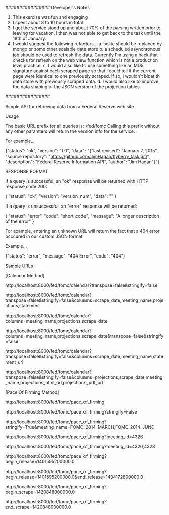 ################
Developer's Notes

1. This exercise was fun and engaging
2. I spent about 8 to 10 hours in total
3. I got the service stood up and about 70% of the parsing written
   prior to leaving for vacation.  I then was not able to get back to the task
   until the 18th of January. 
4. I would suggest the following refactors...
    a. sqlite should be replaced by mongo or some other scalable data store
    b. a scheduled asynchronous job should be used to refresh the data.
       Currently I'm using a hack that checks for refresh on the web view function
       which is not a production level practice.
    c. I would also like to use something like an MD5 signature against each scraped page so that
       I could tell if the current page were identical to one previously scraped.  If so, I wouldn't
       bloat th data store with previously scraped data.
    d. I would also like to improve the data shaping of the JSON version of the projection tables.

################

Simple API for retrieving data from a Federal Reserve web site

Usage

The basic URL prefix for all queries is: <server>/fed/fomc
Calling this prefix without any other paramters will return the version info for the
service.

For example...

{"status": "ok", "version": "1.0", "data": "{\"last revised\": \"January 7, 2015\", \"source repository\": \"https://github.com/JimHagan/flyberry_task.git\", \"description\": \"Federal Reserve Information API\", \"author\": \"Jim Hagan\"}"}


RESPONSE FORMAT



If a query is successful, an "ok" response will be returned with HTTP response code 200:

{
 "status": "ok",
 "version": "version_num",
 "data": "<the returned query data>"
}


If a query is unsuccessful, an "error" response will be returned:

{
 "status": "error",
 "code": "short_code",
 "message": "A longer description of the error"
}                                                                                                                                                                                                               

For example, entering an unknown URL will return the fact that a 404 error occcured in our custom JSON format.

Example...

{"status": "error", "message": "404 Error", "code": "404"}                                                                                                                                                                                                                                                                                                                                                                                                                                                                                                                                                                                                                                                                                                                                                                                                                                                                                                                                                                                                                                                                                                                                                                                                                                                                                                                                                                                                                                                                                                                                                                                                                                                                                                                                                                  


Sample URLs


[Calendar Method]

http://localhost:8000/fed/fomc/calendar?transpose=false&stringify=false

http://localhost:8000/fed/fomc/calendar?transpose=false&stringify=false&columns=scrape_date,meeting_name,projections,statement

http://localhost:8000/fed/fomc/calendar?columns=meeting_name,projections,scrape_date

http://localhost:8000/fed/fomc/calendar?columns=meeting_name,projections,scrape_date&transpose=false&stringify=false

http://localhost:8000/fed/fomc/calendar?transpose=false&stringify=false&columns=scrape_date,meeting_name,statement_url

http://localhost:8000/fed/fomc/calendar?transpose=false&stringify=false&columns=projections,scrape_date,meeting_name,projections_html_url,projections_pdf_url

[Pace Of Firming Method]

http://localhost:8000/fed/fomc/pace_of_firming

http://localhost:8000/fed/fomc/pace_of_firming?stringify=False

http://localhost:8000/fed/fomc/pace_of_firming?stringify=True&meeting_name=FOMC_2014_MARCH,FOMC_2014_JUNE

http://localhost:8000/fed/fomc/pace_of_firming?meeting_id=4326

http://localhost:8000/fed/fomc/pace_of_firming?meeting_id=4326,4328

http://localhost:8000/fed/fomc/pace_of_firming?begin_release=1401595200000.0  

http://localhost:8000/fed/fomc/pace_of_firming?begin_release=1401595200000.0&end_release=1404172800000.0

http://localhost:8000/fed/fomc/pace_of_firming?begin_scrape=1420848000000.0

http://localhost:8000/fed/fomc/pace_of_firming?end_scrape=1420848000000.0
